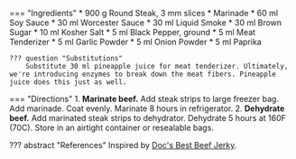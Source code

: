 === "Ingredients"
    * 900 g Round Steak, 3 mm slices
    * Marinade
        * 60 ml Soy Sauce
        * 30 ml Worcester Sauce
        * 30 ml Liquid Smoke
        * 30 ml Brown Sugar
        * 10 ml Kosher Salt
        * 5 ml Black Pepper, ground
        * 5 ml Meat Tenderizer
        * 5 ml Garlic Powder
        * 5 ml Onion Powder
        * 5 ml Paprika

    ??? question "Substitutions"
        Substitute 30 ml pineapple juice for meat tenderizer. Ultimately, we're introducing enzymes to break down the meat fibers. Pineapple juice does this just as well.

=== "Directions"
    1. **Marinate beef.** Add steak strips to large freezer bag. Add marinade. Coat evenly. Marinate 8 hours in refrigerator.
    2. **Dehydrate beef.** Add marinated steak strips to dehydrator. Dehydrate 5 hours at 160F (70C). Store in an airtight container or resealable bags.


??? abstract "References"
    Inspired by [Doc's Best Beef Jerky](https://www.allrecipes.com/recipe/142948/docs-best-beef-jerky/).
